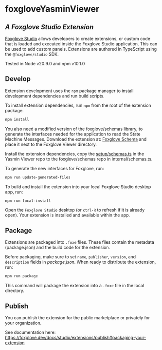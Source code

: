 # foxgloveYasminViewer

## _A Foxglove Studio Extension_

[Foxglove Studio](https://github.com/foxglove/studio) allows developers to create extensions, or custom code that is loaded and executed inside the Foxglove Studio application. This can be used to add custom panels. Extensions are authored in TypeScript using the `@foxglove/studio` SDK.

Tested in Node v20.9.0 and npm v10.1.0

## Develop

Extension development uses the `npm` package manager to install development dependencies and run build scripts.

To install extension dependencies, run `npm` from the root of the extension package.

```sh
npm install
```

You also need a modified version of the foxglove/schemas library, to generate the interfaces needed for the application to read the State Machine Messages. Download the extension at: [Foxglove Schema](https://github.com/foxglove/schemas) and place it next to the Foxglove Viewer directory.

Install the extension dependencies, copy the [setup/schemas.ts](setup/schemas.ts) in the Yasmin Viewer repo to the foxglove/schemas repo in internal/schemas.ts.

To generate the new interfaces for Foxglove, run:

```sh
npm run update-generated-files
```

To build and install the extension into your local Foxglove Studio desktop app, run:

```sh
npm run local-install
```

Open the `Foxglove Studio` desktop (or `ctrl-R` to refresh if it is already open). Your extension is installed and available within the app.

## Package

Extensions are packaged into `.foxe` files. These files contain the metadata (package.json) and the build code for the extension.

Before packaging, make sure to set `name`, `publisher`, `version`, and `description` fields in _package.json_. When ready to distribute the extension, run:

```sh
npm run package
```

This command will package the extension into a `.foxe` file in the local directory.

## Publish

You can publish the extension for the public marketplace or privately for your organization.

See documentation here: https://foxglove.dev/docs/studio/extensions/publish#packaging-your-extension
